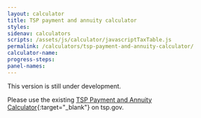 ```yaml
---
layout: calculator
title: TSP payment and annuity calculator
styles:
sidenav: calculators
scripts: /assets/js/calculator/javascriptTaxTable.js
permalink: /calculators/tsp-payment-and-annuity-calculator/
calculator-name:
progress-steps:
panel-names:
---
```


This version is still under development.

Please use the existing [TSP Payment and Annuity Calculator](https://www.tsp.gov/PlanningTools/Calculators/retirementCalculator.html){:target="\_blank"} on tsp.gov.
